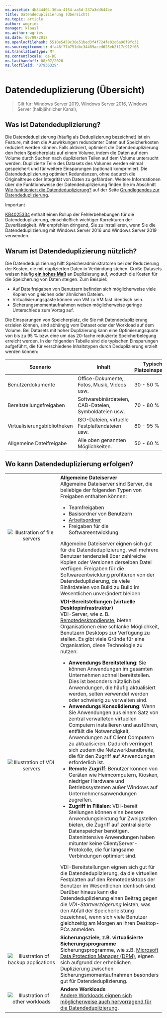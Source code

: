 ```yaml
---
ms.assetid: 4b844404-36ba-4154-aa5d-237a3dd644be
title: Datendeduplizierung (Übersicht)
ms.topic: article
author: wmgries
manager: klaasl
ms.author: wgries
ms.date: 05/09/2017
ms.openlocfilehash: 5510e5459c30e51bed3f4f724fe02c6a96f9fc31
ms.sourcegitcommit: dfa48f77b751dbc34409aced628eb2f17c912f08
ms.translationtype: MT
ms.contentlocale: de-DE
ms.lasthandoff: 08/07/2020
ms.locfileid: "87936329"
---
```

# <a name="data-deduplication-overview"></a>Datendeduplizierung (Übersicht)

> Gilt für: Windows Server 2019, Windows Server 2016, Windows Server (halbjährlicher Kanal),

## <a name="what-is-data-deduplication"></a><a name="what-is-dedup"></a>Was ist Datendeduplizierung?

Die Datendeduplizierung (häufig als Deduplizierung bezeichnet) ist ein Feature, mit dem die Auswirkungen redundanter Daten auf Speicherkosten reduziert werden können. Falls aktiviert, optimiert die Datendeduplizierung den freien Speicherplatz auf einem Volume, indem die Daten auf dem Volume durch Suchen nach duplizierten Teilen auf dem Volume untersucht werden. Duplizierte Teile des Datasets des Volumes werden einmal gespeichert und für weitere Einsparungen (optional) komprimiert. Die Datendeduplizierung optimiert Redundanzen, ohne dadurch die Originaltreue oder Integrität von Daten zu gefährden. Weitere Informationen über die Funktionsweise der Datendeduplizierung finden Sie im Abschnitt [Wie funktioniert die Datendeduplizierung?](understand.md#how-does-dedup-work) auf der Seite [Grundlegendes zur Datendeduplizierung](understand.md).

> [!Important]
> [KB4025334](https://support.microsoft.com/kb/4025334) enthält einen Rollup der Fehlerbehebungen für die Datendeduplizierung, einschließlich wichtiger Korrekturen der Zuverlässigkeit. Wir empfehlen dringend, Sie zu installieren, wenn Sie die Datendeduplizierung mit Windows Server 2016 und Windows Server 2019 verwenden.

## <a name="why-is-data-deduplication-useful"></a><a name="why-is-dedup-useful"></a>Warum ist Datendeduplizierung nützlich?

Die Datendeduplizierung hilft Speicheradministratoren bei der Reduzierung der Kosten, die mit duplizierten Daten in Verbindung stehen. Große Datasets weisen häufig **<u>ein hohes Maß</u>** an Duplizierung auf, wodurch die Kosten für die Speicherung von Daten steigen. Zum Beispiel:

- Auf Dateifreigaben von Benutzern befinden sich möglicherweise viele Kopien von gleichen oder ähnlichen Dateien.
- Virtualisierungsgäste können von VM zu VM fast identisch sein.
- Sicherungsmomentaufnahmen weisen möglicherweise geringe Unterschiede zum Vortag auf.

Die Einsparungen von Speicherplatz, die Sie mit Datendeduplizierung erzielen können, sind abhängig vom Dataset oder der Workload auf dem Volume. Bei Datasets mit hoher Duplizierung kann eine Optimierungsquote von bis zu 95 % bzw. eine um das 20-fache reduzierte Speicherbelegung erreicht werden. In der folgenden Tabelle sind die typischen Einsparungen aufgeführt, die für verschiedene Inhaltstypen durch Deduplizierung erzielt werden können:

| Szenario       | Inhalt                                        | Typische Platzeinsparung |
|----------------|------------------------------------------------|-----------------------|
| Benutzerdokumente | Office-Dokumente, Fotos, Musik, Videos usw.  | 30 - 50 %                |
| Bereitstellungsfreigaben | Softwarebinärdateien, CAB-Dateien, Symboldateien usw. | 70 - 80 %                |
| Virtualisierungsbibliotheken | ISO-Dateien, virtuelle Festplattendateien usw.  | 80 - 95 %                |
| Allgemeine Dateifreigabe | Alle oben genannten Möglichkeiten.                           | 50 - 60 %                |

## <a name="when-can-data-deduplication-be-used"></a><a id="when-can-dedup-be-used"></a>Wo kann Datendeduplizierung erfolgen?
<table>
    <tbody>
        <tr>
            <td style="text-align:center;min-width:150px;vertical-align:center;"><img src="media/overview-clustered-gpfs.png" alt="Illustration of file servers" /></td>
            <td style="vertical-align:top">
                <b>Allgemeine Dateiserver</b><br />
Allgemeine Dateiserver sind Server, die beliebige der folgenden Typen von Freigaben enthalten können: <ul>
                    <li>Teamfreigaben</li>
                    <li>Basisordner von Benutzern</li>
                    <li><a href="https://technet.microsoft.com/library/dn265974.aspx">Arbeitsordner</a></li>
                    <li>Freigaben für die Softwareentwicklung</li>
                </ul>
Allgemeine Dateiserver eignen sich gut für die Datendeduplizierung, weil mehrere Benutzer tendenziell über zahlreiche Kopien oder Versionen derselben Datei verfügen. Freigaben für die Softwareentwicklung profitieren von der Datendeduplizierung, da viele Binärdateien von Build zu Build im Wesentlichen unverändert bleiben.
            </td>
        </tr>
        <tr>
            <td style="text-align:center;min-width:150px;vertical-align:center;"><img src="media/overview-vdi.png" alt="Illustration of VDI servers" /></td>
            <td style="vertical-align:top">
                <b>VDI-Bereitstellungen (virtuelle Desktopinfrastruktur)</b><br />
VDI-Server, wie z. B. <a href="https://technet.microsoft.com/library/cc725560.aspx">Remotedesktopdienste</a>, bieten Organisationen eine schlanke Möglichkeit, Benutzern Desktops zur Verfügung zu stellen. Es gibt viele Gründe für eine Organisation, diese Technologie zu nutzen: <ul>
                    <li><b>Anwendungs Bereitstellung</b>: Sie können Anwendungen im gesamten Unternehmen schnell bereitstellen. Dies ist besonders nützlich bei Anwendungen, die häufig aktualisiert werden, selten verwendet werden oder schwierig zu verwalten sind.</li>
                    <li><b>Anwendungs Konsolidierung</b>: Wenn Sie Anwendungen aus einem Satz von zentral verwalteten virtuellen Computern installieren und ausführen, entfällt die Notwendigkeit, Anwendungen auf Client Computern zu aktualisieren. Dadurch verringert sich zudem die Netzwerkbandbreite, die für den Zugriff auf Anwendungen erforderlich ist.</li>
                    <li><b>Remote Zugriff</b>: Benutzer können von Geräten wie Heimcomputern, Kiosken, niedriger Hardware und Betriebssystemen außer Windows auf Unternehmensanwendungen zugreifen.</li>
                    <li><b>Zugriff in Filialen</b>: VDI-bereit Stellungen können eine bessere Anwendungsleistung für Zweigstellen bieten, die Zugriff auf zentralisierte Datenspeicher benötigen. Datenintensive Anwendungen haben mitunter keine Client/Server-Protokolle, die für langsame Verbindungen optimiert sind.</li>
                </ul>
VDI-Bereitstellungen eignen sich gut für die Datendeduplizierung, da die virtuellen Festplatten auf den Remotedesktops der Benutzer im Wesentlichen identisch sind. Darüber hinaus kann die Datendeduplizierung einen Beitrag gegen die <em>VDI-Startverzögerung</em> leisten, was den Abfall der Speicherleistung bezeichnet, wenn sich viele Benutzer gleichzeitig am Morgen an ihren Desktop-PCs anmelden.
            </td>
        </tr>
        <tr>
            <td style="text-align:center;min-width:150px;vertical-align:center;"><img src="media/overview-backup.png" alt="Illustration of backup applications" /></td>
            <td style="vertical-align:top">
                <b>Sicherungsziele, z.B. virtualisierte Sicherungsprogramme</b><br />
Sicherungsprogramme, wie z.B. <a href="https://technet.microsoft.com/library/hh758173.aspx">Microsoft Data Protection Manager (DPM)</a>, eignen sich aufgrund der erheblichen Duplizierung zwischen Sicherungsmomentaufnahmen besonders gut für Datendeduplizierung.
            </td>
        </tr>
        <tr>
            <td style="text-align:center;min-width:150px;vertical-align:center;"><img src="media/overview-other.png" alt="Illustration of other workloads" /></td>
            <td style="vertical-align:top">
                <b>Andere Workloads</b><br />
                <a href="install-enable.md#enable-dedup-candidate-workloads" data-raw-source="[Other workloads may also be excellent candidates for Data Deduplication](install-enable.md#enable-dedup-candidate-workloads)">Andere Workloads eignen sich möglicherweise auch hervorragend für die Datendeduplizierung</a>.
            </td>
        </tr>
    </tbody>
</table>
